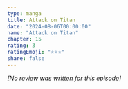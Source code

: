 ```yaml
---
type: manga
title: Attack on Titan
date: "2024-08-06T00:00:00"
name: "Attack on Titan"
chapter: 15
rating: 3
ratingEmoji: "⭐️⭐️⭐️"
share: false
---
```


_[No review was written for this episode]_
